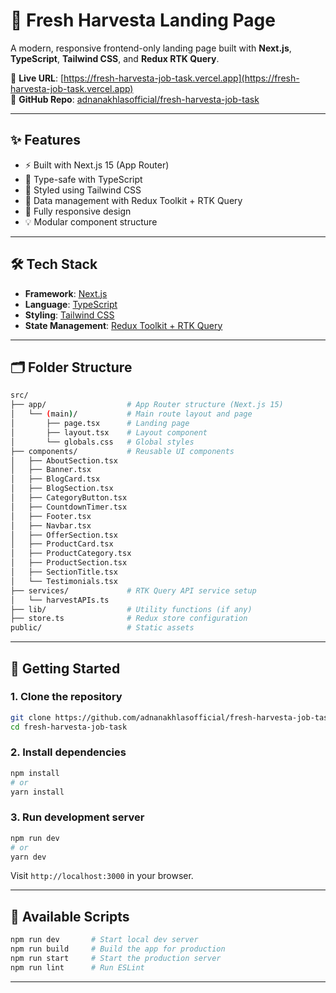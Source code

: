 # 🌾 Fresh Harvesta Landing Page

A modern, responsive frontend-only landing page built with **Next.js**, **TypeScript**, **Tailwind CSS**, and **Redux RTK Query**.

🔗 **Live URL**: [https://fresh-harvesta-job-task.vercel.app](https://fresh-harvesta-job-task.vercel.app)  
📂 **GitHub Repo**: [adnanakhlasofficial/fresh-harvesta-job-task](https://github.com/adnanakhlasofficial/fresh-harvesta-job-task)

---

## ✨ Features

- ⚡ Built with Next.js 15 (App Router)
- 🧠 Type-safe with TypeScript
- 🎨 Styled using Tailwind CSS
- 🔄 Data management with Redux Toolkit + RTK Query
- 📱 Fully responsive design
- 💡 Modular component structure

---

## 🛠️ Tech Stack

- **Framework**: [Next.js](https://nextjs.org/)
- **Language**: [TypeScript](https://www.typescriptlang.org/)
- **Styling**: [Tailwind CSS](https://tailwindcss.com/)
- **State Management**: [Redux Toolkit + RTK Query](https://redux-toolkit.js.org/rtk-query/overview)

---

## 🗂️ Folder Structure

```bash
src/
├── app/                  # App Router structure (Next.js 15)
│   └── (main)/           # Main route layout and page
│       ├── page.tsx      # Landing page
│       ├── layout.tsx    # Layout component
│       └── globals.css   # Global styles
├── components/           # Reusable UI components
│   ├── AboutSection.tsx
│   ├── Banner.tsx
│   ├── BlogCard.tsx
│   ├── BlogSection.tsx
│   ├── CategoryButton.tsx
│   ├── CountdownTimer.tsx
│   ├── Footer.tsx
│   ├── Navbar.tsx
│   ├── OfferSection.tsx
│   ├── ProductCard.tsx
│   ├── ProductCategory.tsx
│   ├── ProductSection.tsx
│   ├── SectionTitle.tsx
│   └── Testimonials.tsx
├── services/             # RTK Query API service setup
│   └── harvestAPIs.ts
├── lib/                  # Utility functions (if any)
├── store.ts              # Redux store configuration
public/                   # Static assets
```

---

## 🚀 Getting Started

### 1. Clone the repository

```bash
git clone https://github.com/adnanakhlasofficial/fresh-harvesta-job-task.git
cd fresh-harvesta-job-task
```

### 2. Install dependencies

```bash
npm install
# or
yarn install
```

### 3. Run development server

```bash
npm run dev
# or
yarn dev
```

Visit `http://localhost:3000` in your browser.

---

## 🧪 Available Scripts

```bash
npm run dev       # Start local dev server
npm run build     # Build the app for production
npm run start     # Start the production server
npm run lint      # Run ESLint
```

---
